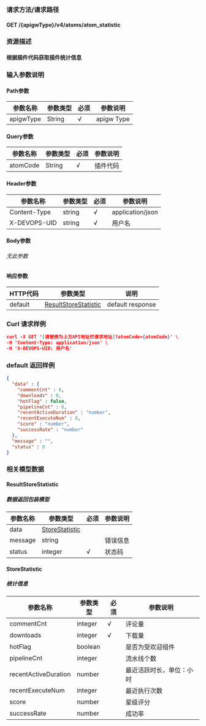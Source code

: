 ### 请求方法/请求路径
#### GET /{apigwType}/v4/atoms/atom_statistic
### 资源描述
#### 根据插件代码获取插件统计信息
### 输入参数说明
#### Path参数

| 参数名称      | 参数类型   | 必须  | 参数说明       |
| --------- | ------ | --- | ---------- |
| apigwType | String | √   | apigw Type |

#### Query参数

| 参数名称     | 参数类型   | 必须  | 参数说明 |
| -------- | ------ | --- | ---- |
| atomCode | String | √   | 插件代码 |

#### Header参数

| 参数名称         | 参数类型   | 必须  | 参数说明             |
| ------------ | ------ | --- | ---------------- |
| Content-Type | string | √   | application/json |
| X-DEVOPS-UID | string | √   | 用户名              |

#### Body参数
###### 无此参数
#### 响应参数

| HTTP代码  | 参数类型                                          | 说明               |
| ------- | --------------------------------------------- | ---------------- |
| default | [ResultStoreStatistic](#ResultStoreStatistic) | default response |

### Curl 请求样例

```Json
curl -X GET '[请替换为上方API地址栏请求地址]?atomCode={atomCode}' \
-H 'Content-Type: application/json' \
-H 'X-DEVOPS-UID: 用户名' 
```

### default 返回样例

```Json
{
  "data" : {
    "commentCnt" : 0,
    "downloads" : 0,
    "hotFlag" : false,
    "pipelineCnt" : 0,
    "recentActiveDuration" : "number",
    "recentExecuteNum" : 0,
    "score" : "number",
    "successRate" : "number"
  },
  "message" : "",
  "status" : 0
}
```

### 相关模型数据
#### ResultStoreStatistic
##### 数据返回包装模型

| 参数名称    | 参数类型                              | 必须  | 参数说明 |
| ------- | --------------------------------- | --- | ---- |
| data    | [StoreStatistic](#StoreStatistic) |     |      |
| message | string                            |     | 错误信息 |
| status  | integer                           | √   | 状态码  |

#### StoreStatistic
##### 统计信息

| 参数名称                 | 参数类型    | 必须  | 参数说明         |
| -------------------- | ------- | --- | ------------ |
| commentCnt           | integer | √   | 评论量          |
| downloads            | integer | √   | 下载量          |
| hotFlag              | boolean |     | 是否为受欢迎组件     |
| pipelineCnt          | integer |     | 流水线个数        |
| recentActiveDuration | number  |     | 最近活跃时长，单位：小时 |
| recentExecuteNum     | integer |     | 最近执行次数       |
| score                | number  |     | 星级评分         |
| successRate          | number  |     | 成功率          |

 
